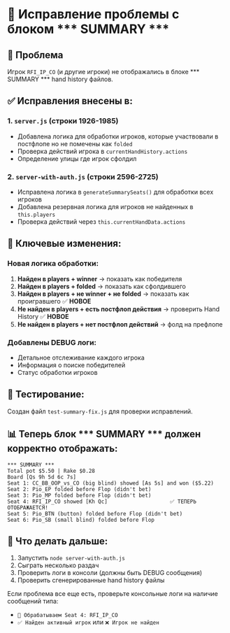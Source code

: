 # 🔧 Исправление проблемы с блоком *** SUMMARY ***

## 🚨 Проблема
Игрок `RFI_IP_CO` (и другие игроки) не отображались в блоке *** SUMMARY *** hand history файлов.

## ✅ Исправления внесены в:

### 1. `server.js` (строки 1926-1985)
- Добавлена логика для обработки игроков, которые участвовали в постфлопе но не помечены как `folded`
- Проверка действий игрока в `currentHandHistory.actions`
- Определение улицы где игрок сфолдил

### 2. `server-with-auth.js` (строки 2596-2725)
- Исправлена логика в `generateSummarySeats()` для обработки всех игроков
- Добавлена резервная логика для игроков не найденных в `this.players`
- Проверка действий через `this.currentHandData.actions`

## 🎯 Ключевые изменения:

### Новая логика обработки:
1. **Найден в players + winner** → показать как победителя
2. **Найден в players + folded** → показать как сфолдившего 
3. **Найден в players + не winner + не folded** → показать как проигравшего ✅ **НОВОЕ**
4. **Не найден в players + есть постфлоп действия** → проверить Hand History ✅ **НОВОЕ**
5. **Не найден в players + нет постфлоп действий** → фолд на префлопе

### Добавлены DEBUG логи:
- Детальное отслеживание каждого игрока
- Информация о поиске победителей
- Статус обработки игроков

## 🧪 Тестирование:
Создан файл `test-summary-fix.js` для проверки исправлений.

## 📊 Теперь блок *** SUMMARY *** должен корректно отображать:

```
*** SUMMARY ***
Total pot $5.50 | Rake $0.28
Board [Qs 9h 5d 6c 7s]
Seat 1: CC_BB_OOP_vs_CO (big blind) showed [As 5s] and won ($5.22)
Seat 2: Pio_EP folded before Flop (didn't bet)
Seat 3: Pio_MP folded before Flop (didn't bet)
Seat 4: RFI_IP_CO showed [Kh Qc]                    ✅ ТЕПЕРЬ ОТОБРАЖАЕТСЯ!
Seat 5: Pio_BTN (button) folded before Flop (didn't bet)
Seat 6: Pio_SB (small blind) folded before Flop
```

## 🔄 Что делать дальше:
1. Запустить `node server-with-auth.js`
2. Сыграть несколько раздач
3. Проверить логи в консоли (должны быть DEBUG сообщения)
4. Проверить сгенерированные hand history файлы

Если проблема все еще есть, проверьте консольные логи на наличие сообщений типа:
- `🎯 Обрабатываем Seat 4: RFI_IP_CO`
- `✅ Найден активный игрок` или `❌ Игрок не найден` 